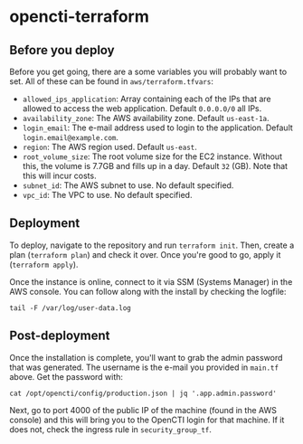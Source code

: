 # opencti-terraform
## Before you deploy
Before you get going, there are a some variables you will probably want to set. All of these can be found in `aws/terraform.tfvars`:
- `allowed_ips_application`: Array containing each of the IPs that are allowed to access the web application. Default `0.0.0.0/0` all IPs.
- `availability_zone`: The AWS availability zone. Default `us-east-1a`.
- `login_email`: The e-mail address used to login to the application. Default `login.email@example.com`.
- `region`: The AWS region used. Default `us-east`.
- `root_volume_size`: The root volume size for the EC2 instance. Without this, the volume is 7.7GB and fills up in a day. Default `32` (GB). Note that this will incur costs.
- `subnet_id`: The AWS subnet to use. No default specified.
- `vpc_id`: The VPC to use. No default specified.

## Deployment
To deploy, navigate to the repository and run `terraform init`. Then, create a plan (`terraform plan`) and check it over. Once you're good to go, apply it (`terraform apply`).

Once the instance is online, connect to it via SSM (Systems Manager) in the AWS console. You can follow along with the install by checking the logfile:
```
tail -F /var/log/user-data.log
```

## Post-deployment
Once the installation is complete, you'll want to grab the admin password that was generated. The username is the e-mail you provided in `main.tf` above. Get the password with:
```
cat /opt/opencti/config/production.json | jq '.app.admin.password'
```

Next, go to port 4000 of the public IP of the machine (found in the AWS console) and this will bring you to the OpenCTI login for that machine. If it does not, check the ingress rule in `security_group_tf`.
